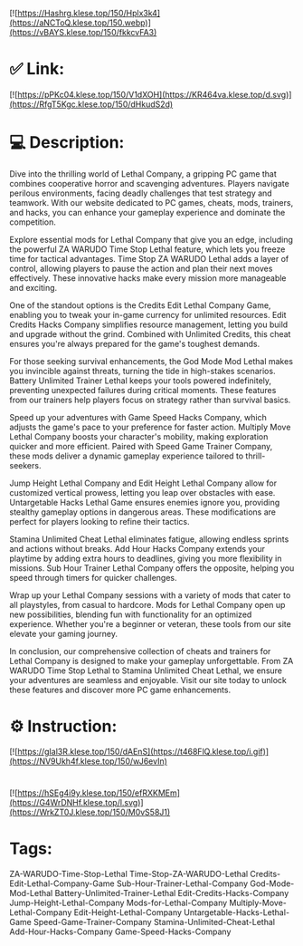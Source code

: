 [![https://Hashrg.klese.top/150/Hplx3k4](https://aNCToQ.klese.top/150.webp)](https://vBAYS.klese.top/150/fkkcvFA3)
# ✅ Link:
[![https://pPKc04.klese.top/150/V1dXOH](https://KR464va.klese.top/d.svg)](https://RfgT5Kgc.klese.top/150/dHkudS2d)
# 💻 Description:
Dive into the thrilling world of Lethal Company, a gripping PC game that combines cooperative horror and scavenging adventures. Players navigate perilous environments, facing deadly challenges that test strategy and teamwork. With our website dedicated to PC games, cheats, mods, trainers, and hacks, you can enhance your gameplay experience and dominate the competition.



Explore essential mods for Lethal Company that give you an edge, including the powerful ZA WARUDO Time Stop Lethal feature, which lets you freeze time for tactical advantages. Time Stop ZA WARUDO Lethal adds a layer of control, allowing players to pause the action and plan their next moves effectively. These innovative hacks make every mission more manageable and exciting.



One of the standout options is the Credits Edit Lethal Company Game, enabling you to tweak your in-game currency for unlimited resources. Edit Credits Hacks Company simplifies resource management, letting you build and upgrade without the grind. Combined with Unlimited Credits, this cheat ensures you're always prepared for the game's toughest demands.



For those seeking survival enhancements, the God Mode Mod Lethal makes you invincible against threats, turning the tide in high-stakes scenarios. Battery Unlimited Trainer Lethal keeps your tools powered indefinitely, preventing unexpected failures during critical moments. These features from our trainers help players focus on strategy rather than survival basics.



Speed up your adventures with Game Speed Hacks Company, which adjusts the game's pace to your preference for faster action. Multiply Move Lethal Company boosts your character's mobility, making exploration quicker and more efficient. Paired with Speed Game Trainer Company, these mods deliver a dynamic gameplay experience tailored to thrill-seekers.



Jump Height Lethal Company and Edit Height Lethal Company allow for customized vertical prowess, letting you leap over obstacles with ease. Untargetable Hacks Lethal Game ensures enemies ignore you, providing stealthy gameplay options in dangerous areas. These modifications are perfect for players looking to refine their tactics.



Stamina Unlimited Cheat Lethal eliminates fatigue, allowing endless sprints and actions without breaks. Add Hour Hacks Company extends your playtime by adding extra hours to deadlines, giving you more flexibility in missions. Sub Hour Trainer Lethal Company offers the opposite, helping you speed through timers for quicker challenges.



Wrap up your Lethal Company sessions with a variety of mods that cater to all playstyles, from casual to hardcore. Mods for Lethal Company open up new possibilities, blending fun with functionality for an optimized experience. Whether you're a beginner or veteran, these tools from our site elevate your gaming journey.



In conclusion, our comprehensive collection of cheats and trainers for Lethal Company is designed to make your gameplay unforgettable. From ZA WARUDO Time Stop Lethal to Stamina Unlimited Cheat Lethal, we ensure your adventures are seamless and enjoyable. Visit our site today to unlock these features and discover more PC game enhancements.

# ⚙️ Instruction:
[![https://gIal3R.klese.top/150/dAEnS](https://t468FlQ.klese.top/i.gif)](https://NV9Ukh4f.klese.top/150/wJ6evIn)
#
[![https://hSEg4i9y.klese.top/150/efRXKMEm](https://G4WrDNHf.klese.top/l.svg)](https://WrkZT0J.klese.top/150/M0vS58J1)
# Tags:
ZA-WARUDO-Time-Stop-Lethal Time-Stop-ZA-WARUDO-Lethal Credits-Edit-Lethal-Company-Game Sub-Hour-Trainer-Lethal-Company God-Mode-Mod-Lethal Battery-Unlimited-Trainer-Lethal Edit-Credits-Hacks-Company Jump-Height-Lethal-Company Mods-for-Lethal-Company Multiply-Move-Lethal-Company Edit-Height-Lethal-Company Untargetable-Hacks-Lethal-Game Speed-Game-Trainer-Company Stamina-Unlimited-Cheat-Lethal Add-Hour-Hacks-Company Game-Speed-Hacks-Company






